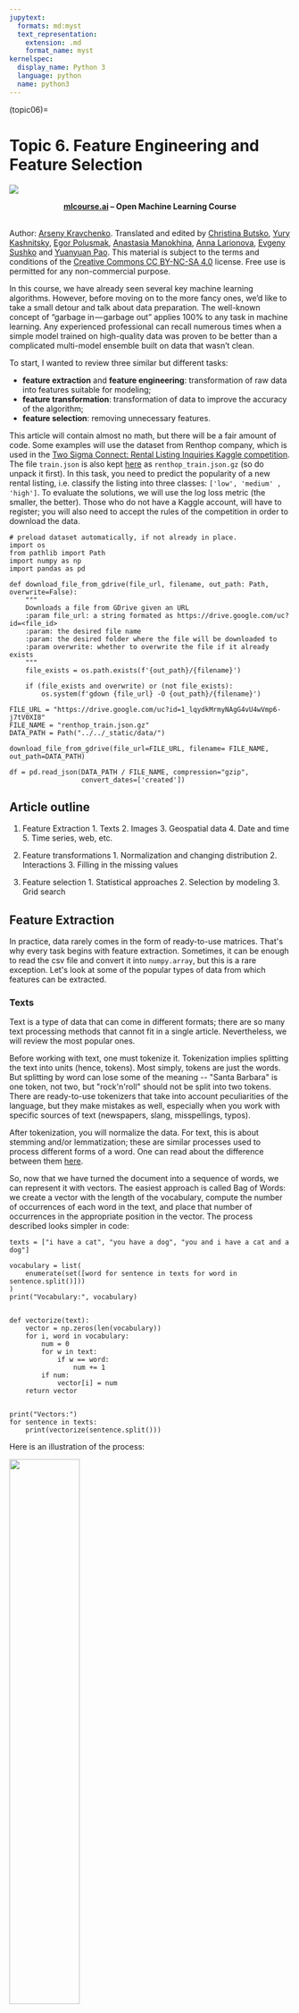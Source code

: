 ```yaml
---
jupytext:
  formats: md:myst
  text_representation:
    extension: .md
    format_name: myst
kernelspec:
  display_name: Python 3
  language: python
  name: python3
---
```


(topic06)=

# Topic 6. Feature Engineering and Feature Selection

<img src="https://habrastorage.org/webt/ia/m9/zk/iam9zkyzqebnf_okxipihkgjwnw.jpeg" />

**<center>[mlcourse.ai](https://mlcourse.ai) – Open Machine Learning Course** </center><br>

Author: [Arseny Kravchenko](http://arseny.info/pages/about-me.html). Translated and edited by [Christina Butsko](https://www.linkedin.com/in/christinabutsko/), [Yury Kashnitsky](https://yorko.github.io/), [Egor Polusmak](https://www.linkedin.com/in/egor-polusmak/), [Anastasia Manokhina](https://www.linkedin.com/in/anastasiamanokhina/), [Anna Larionova](https://www.linkedin.com/in/anna-larionova-74434689/), [Evgeny Sushko](https://www.linkedin.com/in/evgenysushko/) and [Yuanyuan Pao](https://www.linkedin.com/in/yuanyuanpao/). This material is subject to the terms and conditions of the [Creative Commons CC BY-NC-SA 4.0](https://creativecommons.org/licenses/by-nc-sa/4.0/) license. Free use is permitted for any non-commercial purpose.

In this course, we have already seen several key machine learning algorithms. However, before moving on to the more fancy ones, we’d like to take a small detour and talk about data preparation. The well-known concept of “garbage in — garbage out” applies 100% to any task in machine learning. Any experienced professional can recall numerous times when a simple model trained on high-quality data was proven to be better than a complicated multi-model ensemble built on data that wasn’t clean.

To start, I wanted to review three similar but different tasks:

* **feature extraction** and **feature engineering**: transformation of raw data into features suitable for modeling;
* **feature transformation**: transformation of data to improve the accuracy of the algorithm;
* **feature selection**: removing unnecessary features.

This article will contain almost no math, but there will be a fair amount of code. Some examples will use the dataset from Renthop company, which is used in the [Two Sigma Connect: Rental Listing Inquiries Kaggle competition](https://www.kaggle.com/c/two-sigma-connect-rental-listing-inquiries). The file `train.json` is also kept [here](https://drive.google.com/open?id=1_lqydkMrmyNAgG4vU4wVmp6-j7tV0XI8) as `renthop_train.json.gz` (so do unpack it first). In this task, you need to predict the popularity of a new rental listing, i.e. classify the listing into three classes: `['low', 'medium' , 'high']`. To evaluate the solutions, we will use the log loss metric (the smaller, the better). Those who do not have a Kaggle account, will have to register; you will also need to accept the rules of the competition in order to download the data.


```{code-cell} ipython3
# preload dataset automatically, if not already in place.
import os
from pathlib import Path
import numpy as np
import pandas as pd

def download_file_from_gdrive(file_url, filename, out_path: Path, overwrite=False):
    """
    Downloads a file from GDrive given an URL
    :param file_url: a string formated as https://drive.google.com/uc?id=<file_id>
    :param: the desired file name
    :param: the desired folder where the file will be downloaded to
    :param overwrite: whether to overwrite the file if it already exists
    """
    file_exists = os.path.exists(f'{out_path}/{filename}')

    if (file_exists and overwrite) or (not file_exists):
        os.system(f'gdown {file_url} -O {out_path}/{filename}')
```


```{code-cell} ipython3
FILE_URL = "https://drive.google.com/uc?id=1_lqydkMrmyNAgG4vU4wVmp6-j7tV0XI8"
FILE_NAME = "renthop_train.json.gz"
DATA_PATH = Path("../../_static/data/")

download_file_from_gdrive(file_url=FILE_URL, filename= FILE_NAME, out_path=DATA_PATH)

df = pd.read_json(DATA_PATH / FILE_NAME, compression="gzip",
                  convert_dates=['created'])
```

## Article outline

1. Feature Extraction
        1. Texts
        2. Images
        3. Geospatial data
        4. Date and time
        5. Time series, web, etc.

2. Feature transformations
        1. Normalization and changing distribution
        2. Interactions
        3. Filling in the missing values

3. Feature selection
        1. Statistical approaches
        2. Selection by modeling
        3. Grid search

## Feature Extraction

In practice, data rarely comes in the form of ready-to-use matrices. That's why every task begins with feature extraction. Sometimes, it can be enough to read the csv file and convert it into `numpy.array`, but this is a rare exception. Let's look at some of the popular types of data from which features can be extracted.

### Texts

Text is a type of data that can come in different formats; there are so many text processing methods that cannot fit in a single article. Nevertheless, we will review the most popular ones.

Before working with text, one must tokenize it. Tokenization implies splitting the text into units (hence, tokens). Most simply, tokens are just the words. But splitting by word can lose some of the meaning -- "Santa Barbara" is one token, not two, but "rock'n'roll" should not be split into two tokens. There are ready-to-use tokenizers that take into account peculiarities of the language, but they make mistakes as well, especially when you work with specific sources of text (newspapers, slang, misspellings, typos).

After tokenization, you will normalize the data. For text, this is about stemming and/or lemmatization; these are similar processes used to process different forms of a word. One can read about the difference between them [here](http://nlp.stanford.edu/IR-book/html/htmledition/stemming-and-lemmatization-1.html).

So, now that we have turned the document into a sequence of words, we can represent it with vectors. The easiest approach is called Bag of Words: we create a vector with the length of the vocabulary, compute the number of occurrences of each word in the text, and place that number of occurrences in the appropriate position in the vector. The process described looks simpler in code:


```{code-cell} ipython3
texts = ["i have a cat", "you have a dog", "you and i have a cat and a dog"]

vocabulary = list(
    enumerate(set([word for sentence in texts for word in sentence.split()]))
)
print("Vocabulary:", vocabulary)


def vectorize(text):
    vector = np.zeros(len(vocabulary))
    for i, word in vocabulary:
        num = 0
        for w in text:
            if w == word:
                num += 1
        if num:
            vector[i] = num
    return vector


print("Vectors:")
for sentence in texts:
    print(vectorize(sentence.split()))
```

Here is an illustration of the process:

<img src='../../_static/img/topic6_bag_of_words.png' width=50%>

This is an extremely naive implementation. In practice, you need to consider stop words, the maximum length of the vocabulary, more efficient data structures (usually text data is converted to a sparse vector), etc.

When using algorithms like Bag of Words, we lose the order of the words in the text, which means that the texts "i have no cows" and "no, i have cows" will appear identical after vectorization when, in fact, they have the opposite meaning. To avoid this problem, we can revisit our tokenization step and use N-grams (the *sequence* of N consecutive tokens) instead.


```{code-cell} ipython3
from sklearn.feature_extraction.text import CountVectorizer

vect = CountVectorizer(ngram_range=(1, 1))
vect.fit_transform(["no i have cows", "i have no cows"]).toarray()
```


```{code-cell} ipython3
vect.vocabulary_
```


```{code-cell} ipython3
vect = CountVectorizer(ngram_range=(1, 2))
vect.fit_transform(["no i have cows", "i have no cows"]).toarray()
```


```{code-cell} ipython3
vect.vocabulary_
```

Also note that one does not have to use only words. In some cases, it is possible to generate N-grams of characters. This approach would be able to account for similarity of related words or handle typos.


```{code-cell} ipython3
from scipy.spatial.distance import euclidean
from sklearn.feature_extraction.text import CountVectorizer

vect = CountVectorizer(ngram_range=(3, 3), analyzer="char_wb")

n1, n2, n3, n4 = vect.fit_transform(
    ["andersen", "petersen", "petrov", "smith"]
).toarray()

euclidean(n1, n2), euclidean(n2, n3), euclidean(n3, n4)
```

Adding onto the Bag of Words idea: words that are rarely found in the corpus (in all the documents of this dataset) but are present in this particular document might be more important. Then it makes sense to increase the weight of more domain-specific words to separate them out from common words. This approach is called TF-IDF (term frequency-inverse document frequency), which cannot be written in a few lines, so you should look into the details in references such as [this wiki](https://en.wikipedia.org/wiki/Tf%E2%80%93idf). The default option is as follows:

$$ \large idf(t,D) = \log\frac{\mid D\mid}{df(d,t)+1} $$

$$ \large tfidf(t,d,D) = tf(t,d) \times idf(t,D) $$

Ideas similar to Bag of Words can also be found outside of text problems e.g. bag of sites in the [Catch Me If You Can competition](https://inclass.kaggle.com/c/catch-me-if-you-can-intruder-detection-through-webpage-session-tracking), [bag of apps](https://www.kaggle.com/xiaoml/talkingdata-mobile-user-demographics/bag-of-app-id-python-2-27392), [bag of events](http://www.interdigital.com/download/58540a46e3b9659c9f000372), etc.

![image](../../_static/img/topic6_bag_of_words.png)

Using these algorithms, it is possible to obtain a working solution for a simple problem, which can serve as a baseline. However, for those who do not like the classics, there are new approaches. The most popular method in the new wave is [Word2Vec](https://arxiv.org/pdf/1310.4546.pdf), but there are a few alternatives as well ([GloVe](https://nlp.stanford.edu/pubs/glove.pdf), [Fasttext](https://arxiv.org/abs/1607.01759), etc.).

Word2Vec is a special case of the word embedding algorithms. Using Word2Vec and similar models, we can not only vectorize words in a high-dimensional space (typically a few hundred dimensions) but also compare their semantic similarity. This is a classic example of operations that can be performed on vectorized concepts: king - man + woman = queen.

![image](https://cdn-images-1.medium.com/max/800/1*K5X4N-MJKt8FGFtrTHwidg.gif)

It is worth noting that this model does not comprehend the meaning of the words but simply tries to position the vectors such that words used in common context are close to each other. If this is not taken into account, a lot of fun examples will come up.

Such models need to be trained on very large datasets in order for the vector coordinates to capture the semantics. A pretrained model for your own tasks can be downloaded [here](https://github.com/3Top/word2vec-api#where-to-get-a-pretrained-models).

Similar methods are applied in other areas such as bioinformatics. An unexpected application is [food2vec](https://jaan.io/food2vec-augmented-cooking-machine-intelligence/). You can probably think of a few other fresh ideas; the concept is universal enough.

### Images

Working with images is easier and harder at the same time. It is easier because it is possible to just use one of the popular pretrained networks without much thinking but harder because, if you need to dig into the details, you may end up going really deep. Let's start from the beginning.

In a time when GPUs were weaker and the "renaissance of neural networks" had not happened yet, feature generation from images was its own complex field. One had to work at a low level, determining corners, borders of regions, color distributions statistics, and so on. Experienced specialists in computer vision could draw a lot of parallels between older approaches and neural networks; in particular, convolutional layers in today's networks are similar to [Haar cascades](https://en.wikipedia.org/wiki/Haar-like_feature). If you are interested in reading more, here are a couple of links to some interesting libraries: [skimage](http://scikit-image.org/docs/stable/api/skimage.feature.html) and [SimpleCV](http://simplecv.readthedocs.io/en/latest/SimpleCV.Features.html).

Often for problems associated with images, a convolutional neural network is used. You do not have to come up with the architecture and train a network from scratch. Instead, download a pretrained state-of-the-art network with the weights from public sources. Data scientists often do so-called fine-tuning to adapt these networks to their needs by "detaching" the last fully connected layers of the network, adding new layers chosen for a specific task, and then training the network on new data. If your task is to just vectorize the image (for example, to use some non-network classifier), you only need to remove the last layers and use the output from the previous layers:


```{code-cell} ipython3
# # Install Keras and tensorflow (https://keras.io/)
# from keras.applications.resnet50 import ResNet50, preprocess_input
# from keras.preprocessing import image
# from scipy.misc import face
# import numpy as np

# resnet_settings = {'include_top': False, 'weights': 'imagenet'}
# resnet = ResNet50(**resnet_settings)

# # What a cute raccoon!
# img = image.array_to_img(face())
# img
```


```{code-cell} ipython3
# # In real life, you may need to pay more attention to resizing
# img = img.resize((224, 224))

# x = image.img_to_array(img)
# x = np.expand_dims(x, axis=0)
# x = preprocess_input(x)

# # Need an extra dimension because model is designed to work with an array
# # of images - i.e. tensor shaped (batch_size, width, height, n_channels)

# features = resnet.predict(x)
```

<img src='https://cdn-images-1.medium.com/max/800/1*Iw_cKFwLkTVO2SPrOZU2rQ.png' width=60%>

*Here's a classifier trained on one dataset and adapted for a different one by "detaching" the last layer and adding a new one instead.*

Nevertheless, we should not focus too much on neural network techniques. Features generated by hand are still very useful: for example, for predicting the popularity of a rental listing, we can assume that bright apartments attract more attention and create a feature such as "the average value of the pixel". You can find some inspiring examples in the documentation of [relevant libraries](http://pillow.readthedocs.io/en/3.1.x/reference/ImageStat.html).

If there is text on the image, you can read it without unraveling a complicated neural network. For example, check out [pytesseract](https://github.com/madmaze/pytesseract).

```{code-cell} ipython3
import pytesseract
from PIL import Image
import requests
from io import BytesIO

##### Just a random picture from search
img = "http://ohscurrent.org/wp-content/uploads/2015/09/domus-01-google.jpg"
img = requests.get(img)
img = Image.open(BytesIO(img.content))
text = pytesseract.image_to_string(img)

print(text)
```

It's good to keep in mind that `pytesseract` is not a "silver bullet".

```{figure} /_static/img/topic6_apartment_plan.jpg
:width: 444px
```

```{code-cell} ipython3
img = "https://habrastorage.org/webt/mj/uv/6o/mjuv6olsh1x9xxe1a6zjy79u1w8.jpeg"
img = requests.get(img)
img = Image.open(BytesIO(img.content))

print(pytesseract.image_to_string(img))
```

Another case where neural networks cannot help is extracting features from meta-information. For images, EXIF stores many useful meta-information: manufacturer and camera model, resolution, use of the flash, geographic coordinates of shooting, software used to process image and more.

### Geospatial data

Geographic data is not so often found in problems, but it is still useful to master the basic techniques for working with it, especially since there are quite a number of ready-to-use solutions in this field.

Geospatial data is often presented in the form of addresses or coordinates of (Latitude, Longitude). Depending on the task, you may need two mutually-inverse operations: geocoding (recovering a point from an address) and reverse geocoding (recovering an address from a point). Both operations are accessible in practice via external APIs from Google Maps or OpenStreetMap. Different geocoders have their own characteristics, and the quality varies from region to region. Fortunately, there are universal libraries like [geopy](https://github.com/geopy/geopy) that act as wrappers for these external services.

If you have a lot of data, you will quickly reach the limits of external API. Besides, it is not always the fastest to receive information via HTTP. Therefore, it is necessary to consider using a local version of OpenStreetMap.

If you have a small amount of data, enough time, and no desire to extract fancy features, you can use `reverse_geocoder` in lieu of OpenStreetMap:

```{code-cell} ipython3
import reverse_geocoder as revgc

revgc.search(list(zip(df.latitude, df.longitude)))
```

When working with geoсoding, we must not forget that addresses may contain typos, which makes the data cleaning step necessary. Coordinates contain fewer misprints, but its position can be incorrect due to GPS noise or bad accuracy in places like tunnels, downtown areas, etc. If the data source is a mobile device, the geolocation may not be determined by GPS but by WiFi networks in the area, which leads to holes in space and teleportation. While traveling along in Manhattan, there can suddenly be a WiFi location from Chicago.

> WiFi location tracking is based on the combination of SSID and MAC-addresses, which may correspond to different points e.g. federal provider standardizes the firmware of routers up to MAC-address and places them in different cities. Even a company's move to another office with its routers can cause issues.

The point is usually located among infrastructure. Here, you can really unleash your imagination and invent features based on your life experience and domain knowledge: the proximity of a point to the subway, the number of stories in the building, the distance to the nearest store, the number of ATMs around, etc. For any task, you can easily come up with dozens of features and extract them from various external sources. For problems outside an urban environment, you may consider features from more specific sources e.g. the height above sea level.

If two or more points are interconnected, it may be worthwhile to extract features from the route between them. In that case, distances (great circle distance and road distance calculated by the routing graph), number of turns with the ratio of left to right turns, number of traffic lights, junctions, and bridges will be useful. In one of my own tasks, I generated a feature called "the complexity of the road", which computed the graph-calculated distance divided by the GCD.

### Date and time

You would think that date and time are standardized because of their prevalence, but, nevertheless, some pitfalls remain.

Let's start with the day of the week, which are easy to turn into 7 dummy variables using one-hot encoding. In addition, we will also create a separate binary feature for the weekend called `is_weekend`.

```{code-cell} ipython3
df['dow'] = df['created'].apply(lambda x: x.date().weekday())
df['is_weekend'] = df['created'].apply(lambda x: 1 if x.date().weekday() in (5, 6) else 0)
```

Some tasks may require additional calendar features. For example, cash withdrawals can be linked to a pay day; the purchase of a metro card, to the beginning of the month. In general, when working with time series data, it is a good idea to have a calendar with public holidays, abnormal weather conditions, and other important events.

> Q: What do Chinese New Year, the New York marathon, and the Trump inauguration have in common?

> A: They all need to be put on the calendar of potential anomalies.

Dealing with hour (minute, day of the month ...) is not as simple as it seems. If you use the hour as a real variable, we slightly contradict the nature of data: `0<23` while `0:00:00 02.01> 01.01 23:00:00`. For some problems, this can be critical. At the same time, if you encode them as categorical variables, you'll breed a large numbers of features and lose information about proximity -- the difference between 22 and 23 will be the same as the difference between 22 and 7.

There also exist some more esoteric approaches to such data like projecting the time onto a circle and using the two coordinates.


```{code-cell} ipython3
def make_harmonic_features(value, period=24):
    value *= 2 * np.pi / period
    return np.cos(value), np.sin(value)
```

This transformation preserves the distance between points, which is important for algorithms that estimate distance (kNN, SVM, k-means ...)


```{code-cell} ipython3
from scipy.spatial import distance

euclidean(make_harmonic_features(23), make_harmonic_features(1))
```


```{code-cell} ipython3
euclidean(make_harmonic_features(9), make_harmonic_features(11))
```


```{code-cell} ipython3
euclidean(make_harmonic_features(9), make_harmonic_features(21))
```

However, the difference between such coding methods is down to the third decimal place in the metric.

### Time series, web, etc.

Regarding time series — we will not go into too much detail here (mostly due to my personal lack of experience), but I will point you to a [useful library that automatically generates features for time series](https://github.com/blue-yonder/tsfresh).

If you are working with web data, then you usually have information about the user's User Agent. It is a wealth of information. First, one needs to extract the operating system from it. Secondly, make a feature `is_mobile`. Third, look at the browser.


```{code-cell} ipython3
# Install pyyaml ua-parser user-agents
import user_agents

ua = "Mozilla/5.0 (X11; Linux x86_64) AppleWebKit/537.36 (KHTML, like Gecko) Ubuntu Chromium/56.0.2924.76 Chrome/56.0.2924.76 Safari/537.36"
ua = user_agents.parse(ua)

print("Is a bot? ", ua.is_bot)
print("Is mobile? ", ua.is_mobile)
print("Is PC? ", ua.is_pc)
print("OS Family: ", ua.os.family)
print("OS Version: ", ua.os.version)
print("Browser Family: ", ua.browser.family)
print("Browser Version: ", ua.browser.version)
```

> As in other domains, you can come up with your own features based on intuition about the nature of the data. At the time of this writing, Chromium 56 was new, but, after some time, only users who haven't rebooted their browser for a long time will have this version. In this case, why not introduce a feature called "lag behind the latest version of the browser"?

In addition to the operating system and browser, you can look at the referrer (not always available), [http_accept_language](https://developer.mozilla.org/en-US/docs/Web/HTTP/Headers/Accept-Language), and other meta information.

The next useful piece of information is the IP-address, from which you can extract the country and possibly the city, provider, and connection type (mobile/stationary). You need to understand that there is a variety of proxy and outdated databases, so this feature can contain noise. Network administration gurus may try to extract even fancier features like suggestions for [using VPN](https://habrahabr.ru/post/216295/). By the way, the data from the IP-address is well combined with `http_accept_language`: if the user is sitting at the Chilean proxies and browser locale is `ru_RU`, something is unclean and worth a look in the corresponding column in the table (`is_traveler_or_proxy_user`).

Any given area has so many specifics that it is too much for an individual to absorb completely. Therefore, I invite everyone to share their experiences and discuss feature extraction and generation in the comments section.

## Feature transformations

### Normalization and changing distribution

Monotonic feature transformation is critical for some algorithms and has no effect on others. This is one of the reasons for the increased popularity of decision trees and all its derivative algorithms (random forest, gradient boosting). Not everyone can or want to tinker with transformations, and these algorithms are robust to unusual distributions.

There are also purely engineering reasons: `np.log` is a way of dealing with large numbers that do not fit in `np.float64`. This is an exception rather than a rule; often it's driven by the desire to adapt the dataset to the requirements of the algorithm. Parametric methods usually require the data distribution to be at least symmetric and unimodal, which is not always the case. There may be more stringent requirements; recall [our earlier article about linear models](https://medium.com/open-machine-learning-course/open-machine-learning-course-topic-4-linear-classification-and-regression-44a41b9b5220).

However, data requirements are imposed not only by parametric methods; [K nearest neighbors](https://medium.com/open-machine-learning-course/open-machine-learning-course-topic-3-classification-decision-trees-and-k-nearest-neighbors-8613c6b6d2cd) will predict complete nonsense if features are not normalized e.g. when one distribution is located in the vicinity of zero and does not go beyond (-1, 1) while the other’s range is on the order of hundreds of thousands.

A simple example: suppose that the task is to predict the cost of an apartment from two variables — the distance from city center and the number of rooms. The number of rooms rarely exceeds 5 whereas the distance from city center can easily be in the thousands of meters.

The simplest transformation is Standard Scaling (or Z-score normalization):

$$ \large z= \frac{x-\mu}{\sigma} $$

Note that Standard Scaling does not make the distribution normal in the strict sense.


```{code-cell} ipython3
import numpy as np
from scipy.stats import beta, shapiro
from sklearn.preprocessing import StandardScaler

data = beta(1, 10).rvs(1000).reshape(-1, 1)
shapiro(data)
```


```{code-cell} ipython3
# Value of the statistic, p-value
shapiro(StandardScaler().fit_transform(data))

# With such p-value we'd have to reject the null hypothesis of normality of the data
```

But, to some extent, it protects against outliers:


```{code-cell} ipython3
data = np.array([1, 1, 0, -1, 2, 1, 2, 3, -2, 4, 100]).reshape(-1, 1).astype(np.float64)
StandardScaler().fit_transform(data)
```


```{code-cell} ipython3
(data - data.mean()) / data.std()
```

Another fairly popular option is MinMax Scaling, which brings all the points within a predetermined interval (typically (0, 1)).

$$ \large X_{norm}=\frac{X-X_{min}}{X_{max}-X_{min}} $$


```{code-cell} ipython3
from sklearn.preprocessing import MinMaxScaler

MinMaxScaler().fit_transform(data)
```


```{code-cell} ipython3
(data - data.min()) / (data.max() - data.min())
```

StandardScaling and MinMax Scaling have similar applications and are often more or less interchangeable. However, if the algorithm involves the calculation of distances between points or vectors, the default choice is StandardScaling. But MinMax Scaling is useful for visualization by bringing features within the interval (0, 255).

If we assume that some data is not normally distributed but is described by the [log-normal distribution](https://en.wikipedia.org/wiki/Log-normal_distribution), it can easily be transformed to a normal distribution:


```{code-cell} ipython3
from scipy.stats import lognorm

data = lognorm(s=1).rvs(1000)
shapiro(data)
```


```{code-cell} ipython3
shapiro(np.log(data))
```

The lognormal distribution is suitable for describing salaries, price of securities, urban population, number of comments on articles on the internet, etc. However, to apply this procedure, the underlying distribution does not necessarily have to be lognormal; you can try to apply this transformation to any distribution with a heavy right tail. Furthermore, one can try to use other similar transformations, formulating their own hypotheses on how to approximate the available distribution to a normal. Examples of such transformations are [Box-Cox transformation](https://docs.scipy.org/doc/scipy/reference/generated/scipy.stats.boxcox.html) (logarithm is a special case of the Box-Cox transformation) or [Yeo-Johnson transformation](https://gist.github.com/mesgarpour/f24769cd186e2db853957b10ff6b7a95) (extends the range of applicability to negative numbers). In addition, you can also try adding a constant to the feature — `np.log (x + const)`.

In the examples above, we have worked with synthetic data and strictly tested normality using the Shapiro-Wilk test. Let’s try to look at some real data and test for normality using a less formal method — [Q-Q plot](https://en.wikipedia.org/wiki/Q%E2%80%93Q_plot). For a normal distribution, it will look like a smooth diagonal line, and visual anomalies should be intuitively understandable.

```{figure} /_static/img/topic6_qq_lognorm.png
:name: qq_lognorm

Q-Q plot for lognormal distribution
```

```{figure} /_static/img/topic6_qq_log.png
:name: qq_log
Q-Q plot for the same distribution after taking the logarithm
```


```{code-cell} ipython3
# Let's draw plots!
import statsmodels.api as sm

# Let's take the price feature from Renthop dataset and filter by hands the most extreme values for clarity

price = df.price[(df.price <= 20000) & (df.price > 500)]
price_log = np.log(price)

# A lot of gestures so that sklearn didn't shower us with warnings
price_mm = (
    MinMaxScaler()
    .fit_transform(price.values.reshape(-1, 1).astype(np.float64))
    .flatten()
)
price_z = (
    StandardScaler()
    .fit_transform(price.values.reshape(-1, 1).astype(np.float64))
    .flatten()
)
```

Q-Q plot of the initial feature


```{code-cell} ipython3
sm.qqplot(price, loc=price.mean(), scale=price.std())
```

Q-Q plot after StandardScaler. Shape doesn’t change


```{code-cell} ipython3
sm.qqplot(price_z, loc=price_z.mean(), scale=price_z.std())
```

Q-Q plot after MinMaxScaler. Shape doesn’t change


```{code-cell} ipython3
sm.qqplot(price_mm, loc=price_mm.mean(), scale=price_mm.std())
```

Q-Q plot after taking the logarithm. Things are getting better!


```{code-cell} ipython3
sm.qqplot(price_log, loc=price_log.mean(), scale=price_log.std())
```

Let’s see whether transformations can somehow help the real model. There is no silver bullet here.

### Interactions

If previous transformations seemed rather math-driven, this part is more about the nature of the data; it can be attributed to both feature transformations and feature creation.

Let’s come back again to the Two Sigma Connect: Rental Listing Inquiries problem. Among the features in this problem are the number of rooms and the price. Logic suggests that the cost per single room is more indicative than the total cost, so we can generate such a feature.


```{code-cell} ipython3
rooms = df["bedrooms"].apply(lambda x: max(x, 0.5))
# Avoid division by zero; .5 is chosen more or less arbitrarily
df["price_per_bedroom"] = df["price"] / rooms
```

You should limit yourself in this process. If there are a limited number of features, it is possible to generate all the possible interactions and then weed out the unnecessary ones using the techniques described in the next section. In addition, not all interactions between features must have a physical meaning; for example, polynomial features (see [sklearn.preprocessing.PolynomialFeatures](http://scikit-learn.org/stable/modules/generated/sklearn.preprocessing.PolynomialFeatures.html)) are often used in linear models and are almost impossible to interpret.

### Filling in the missing values

Not many algorithms can work with missing values, and the real world often provides data with gaps. Fortunately, this is one of the tasks for which one doesn’t need any creativity. Both key python libraries for data analysis provide easy-to-use solutions: [pandas.DataFrame.fillna](http://pandas.pydata.org/pandas-docs/stable/generated/pandas.DataFrame.fillna.html) and [sklearn.preprocessing.Imputer](http://scikit-learn.org/stable/modules/preprocessing.html#imputation).

These solutions do not have any magic happening behind the scenes. Approaches to handling missing values are pretty straightforward:

* encode missing values with a separate blank value like `"n/a"` (for categorical variables);
* use the most probable value of the feature (mean or median for the numerical variables, the most common value for categorical variables);
* or, conversely, encode with some extreme value (good for decision-tree models since it allows the model to make a partition between the missing and non-missing values);
* for ordered data (e.g. time series), take the adjacent value — next or previous.

![image](https://cdn-images-1.medium.com/max/800/0*Ps-v8F0fBgmnG36S.)

Easy-to-use library solutions sometimes suggest sticking to something like `df = df.fillna(0)` and not sweat the gaps. But this is not the best solution: data preparation takes more time than building models, so thoughtless gap-filling may hide a bug in processing and damage the model.

## Feature selection

Why would it even be necessary to select features? To some, this idea may seem counterintuitive, but there are at least two important reasons to get rid of unimportant features. The first is clear to every engineer: the more data, the higher the computational complexity. As long as we work with toy datasets, the size of the data is not a problem, but, for real loaded production systems, hundreds of extra features will be quite tangible. The second reason is that some algorithms take noise (non-informative features) as a signal and overfit.

### Statistical approaches

The most obvious candidate for removal is a feature whose value remains unchanged, i.e., it contains no information at all. If we build on this thought, it is reasonable to say that features with low variance are worse than those with high variance. So, one can consider cutting features with variance below a certain threshold.


```{code-cell} ipython3
from sklearn.datasets import make_classification
from sklearn.feature_selection import VarianceThreshold

x_data_generated, y_data_generated = make_classification()
x_data_generated.shape
```


```{code-cell} ipython3
VarianceThreshold(0.7).fit_transform(x_data_generated).shape
```


```{code-cell} ipython3
VarianceThreshold(0.8).fit_transform(x_data_generated).shape
```


```{code-cell} ipython3
VarianceThreshold(0.9).fit_transform(x_data_generated).shape
```

There are other ways that are also [based on classical statistics](http://scikit-learn.org/stable/modules/feature_selection.html#univariate-feature-selection).


```{code-cell} ipython3
from sklearn.feature_selection import SelectKBest, f_classif
from sklearn.linear_model import LogisticRegression
from sklearn.model_selection import cross_val_score

x_data_kbest = SelectKBest(f_classif, k=5).fit_transform(
    x_data_generated, y_data_generated
)
x_data_varth = VarianceThreshold(0.9).fit_transform(x_data_generated)
```


```{code-cell} ipython3
logit = LogisticRegression(solver="lbfgs", random_state=17)
```


```{code-cell} ipython3
cross_val_score(
    logit, x_data_generated, y_data_generated, scoring="neg_log_loss", cv=5
).mean()
```


```{code-cell} ipython3
cross_val_score(
    logit, x_data_kbest, y_data_generated, scoring="neg_log_loss", cv=5
).mean()
```


```{code-cell} ipython3
cross_val_score(
    logit, x_data_varth, y_data_generated, scoring="neg_log_loss", cv=5
).mean()
```

We can see that our selected features have improved the quality of the classifier. Of course, this example is purely artificial; however, it is worth using for real problems.

### Selection by modeling

Another approach is to use some baseline model for feature evaluation because the model will clearly show the importance of the features. Two types of models are usually used: some “wooden” composition such as [Random Forest](https://medium.com/open-machine-learning-course/open-machine-learning-course-topic-5-ensembles-of-algorithms-and-random-forest-8e05246cbba7) or a linear model with Lasso regularization so that it is prone to nullify weights of weak features. The logic is intuitive: if features are clearly useless in a simple model, there is no need to drag them to a more complex one.


```{code-cell} ipython3
# Synthetic example

from sklearn.datasets import make_classification
from sklearn.ensemble import RandomForestClassifier
from sklearn.feature_selection import SelectFromModel
from sklearn.model_selection import cross_val_score
from sklearn.pipeline import make_pipeline

x_data_generated, y_data_generated = make_classification()

rf = RandomForestClassifier(n_estimators=10, random_state=17)
pipe = make_pipeline(SelectFromModel(estimator=rf), logit)

print(
    cross_val_score(
        logit, x_data_generated, y_data_generated, scoring="neg_log_loss", cv=5
    ).mean()
)
print(
    cross_val_score(
        rf, x_data_generated, y_data_generated, scoring="neg_log_loss", cv=5
    ).mean()
)
print(
    cross_val_score(
        pipe, x_data_generated, y_data_generated, scoring="neg_log_loss", cv=5
    ).mean()
)
```

We must not forget that this is not a silver bullet again - it can make the performance worse.


```{code-cell} ipython3
# x_data, y_data = get_data()
x_data = x_data_generated
y_data = y_data_generated

pipe1 = make_pipeline(StandardScaler(), SelectFromModel(estimator=rf), logit)

pipe2 = make_pipeline(StandardScaler(), logit)

print(
    "LR + selection: ",
    cross_val_score(pipe1, x_data, y_data, scoring="neg_log_loss", cv=5).mean(),
)
print(
    "LR: ", cross_val_score(pipe2, x_data, y_data, scoring="neg_log_loss", cv=5).mean()
)
print("RF: ", cross_val_score(rf, x_data, y_data, scoring="neg_log_loss", cv=5).mean())
```

### Grid search
Finally, we get to the most reliable method, which is also the most computationally complex: trivial grid search. Train a model on a subset of features, store results, repeat for different subsets, and compare the quality of models to identify the best feature set. This approach is called [Exhaustive Feature Selection](http://rasbt.github.io/mlxtend/user_guide/feature_selection/ExhaustiveFeatureSelector/).

Searching all combinations usually takes too long, so you can try to reduce the search space. Fix a small number N, iterate through all combinations of N features, choose the best combination, and then iterate through the combinations of (N + 1) features so that the previous best combination of features is fixed and only a single new feature is considered. It is possible to iterate until we hit a maximum number of characteristics or until the quality of the model ceases to increase significantly. This algorithm is called [Sequential Feature Selection](http://rasbt.github.io/mlxtend/user_guide/feature_selection/SequentialFeatureSelector/).

This algorithm can be reversed: start with the complete feature space and remove features one by one until it does not impair the quality of the model or until the desired number of features is reached.


```{code-cell} ipython3
# # Install mlxtend
# from mlxtend.feature_selection import SequentialFeatureSelector

# selector = SequentialFeatureSelector(
#     logit, scoring="neg_log_loss", verbose=2, k_features=3, forward=False, n_jobs=-1
# )

# selector.fit(x_data, y_data)
```

Take a look how this approach was done in one [simple yet elegant Kaggle kernel](https://www.kaggle.com/arsenyinfo/easy-feature-selection-pipeline-0-55-at-lb).

